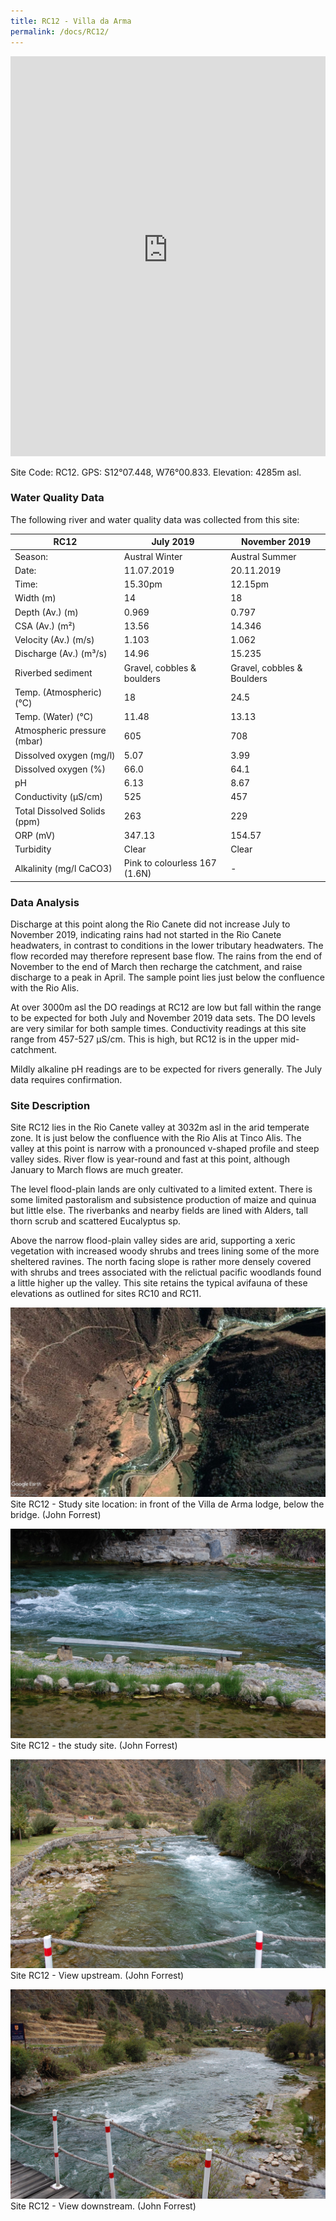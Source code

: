```yaml
---
title: RC12 - Villa da Arma
permalink: /docs/RC12/
---
```


<iframe width="100%" height="640" allowfullscreen style="border-style:none;" src="https://cavep-undc-hosting.netlify.com/sites/RC12/app-files/"></iframe>

Site Code: RC12.  GPS: S12°07.448, W76°00.833. Elevation:
4285m asl.

### Water Quality Data

The following river and water quality data was collected from this site:

| RC12                        | July 2019                      | November 2019            |
|------------------------------|-------------------------------|--------------------------|
| Season:                      | Austral Winter                | Austral Summer           |
| Date:                        | 11.07.2019                    | 20.11.2019               |
| Time:                        | 15.30pm                       | 12.15pm                  |
| Width (m)                    | 14                            | 18                       |
| Depth (Av.) (m)              | 0.969                         | 0.797                    |
| CSA (Av.) (m²)               | 13.56                         | 14.346                   |
| Velocity (Av.) (m/s)         | 1.103                         | 1.062                    |
| Discharge (Av.) (m³/s)       | 14.96                         | 15.235                   |
| Riverbed sediment            | Gravel, cobbles & boulders    | Gravel, cobbles & Boulders |
| Temp. (Atmospheric) (°C)     | 18                            | 24.5
| Temp. (Water) (°C)           | 11.48                         | 13.13                    |
| Atmospheric pressure (mbar)  | 605                           | 708                      |
| Dissolved oxygen (mg/l)      | 5.07                          | 3.99                     |
| Dissolved oxygen (%)         | 66.0                          | 64.1                     |
| pH                           | 6.13                          | 8.67                     |
| Conductivity (µS/cm)         | 525                           | 457                      |
| Total Dissolved Solids (ppm) | 263                           | 229                      |
| ORP (mV)                     | 347.13                        | 154.57                   |
| Turbidity                    | Clear                         | Clear                    |
| Alkalinity (mg/l CaCO3)      | Pink to colourless 167 (1.6N) |  -                       |

### Data Analysis
Discharge at this point along the Rio Canete did not increase July to November 2019, indicating rains had not started in the Rio Canete headwaters, in contrast to conditions in the lower tributary headwaters. The flow recorded may therefore represent base flow. The rains from the end of November to the end of March then recharge the catchment, and raise discharge to a peak in April. The sample point lies just below the confluence with the Rio Alis.                                                                                            

At over 3000m asl the DO readings at RC12 are low but fall within the range to be expected for both July and November 2019 data sets. The DO levels are very similar for both sample times. Conductivity readings at this site range from 457-527 µS/cm. This is high, but RC12 is in the upper mid-catchment.   

Mildly alkaline pH readings are to be expected for rivers generally. The July data requires confirmation. 
  
### Site Description
Site RC12 lies in the Rio Canete valley at 3032m asl in the arid temperate zone. It is just below the confluence with the Rio Alis at Tinco Alis. The valley at this point is narrow with a pronounced v-shaped profile and steep valley sides. River flow is year-round and fast at this point, although January to March flows are much greater.

The level flood-plain lands are only cultivated to a limited extent. There is some limited pastoralism and subsistence production of maize and quinua but little else. The riverbanks and nearby fields are lined with Alders, tall thorn scrub and scattered Eucalyptus sp. 

Above the narrow flood-plain valley sides are arid, supporting a xeric vegetation with increased woody shrubs and trees lining some of the more sheltered ravines. The north facing slope is rather more densely covered with shrubs and trees associated with the relictual pacific woodlands found a little higher up the valley. This site retains the typical avifauna of these elevations as outlined for sites RC10 and RC11. 


![RC12 View upstream](/assets/SiteDescriptions/RC12/RC12VilladeArma.jpg)
Site RC12 - Study site location: in front of the Villa de Arma lodge, below the bridge. (John Forrest)


![Site RC12 - the study site. (John Forrest)](/assets/SiteDescriptions/RC12/RC12Site.jpg)
Site RC12 - the study site. (John Forrest)


![RC12 View upstream](/assets/SiteDescriptions/RC12/RC12Viewupstream.jpg)
Site RC12 - View upstream. (John Forrest)


![image](/assets/SiteDescriptions/RC12/RC12Viewdownstream.jpg)
Site RC12 - View downstream. (John Forrest)

